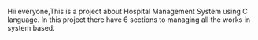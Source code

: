 Hii everyone,This is a project about Hospital Management System using C language.
In this project there have 6 sections to managing all the works in system based.
